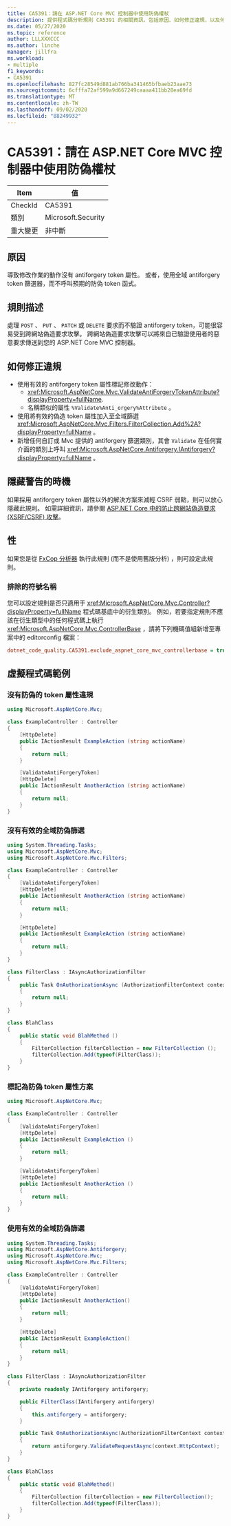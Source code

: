 ```yaml
---
title: CA5391：請在 ASP.NET Core MVC 控制器中使用防偽權杖
description: 提供程式碼分析規則 CA5391 的相關資訊，包括原因、如何修正違規，以及何時將其隱藏。
ms.date: 05/27/2020
ms.topic: reference
author: LLLXXXCCC
ms.author: linche
manager: jillfra
ms.workload:
- multiple
f1_keywords:
- CA5391
ms.openlocfilehash: 827fc28549d881ab766ba341465bfbaeb23aae73
ms.sourcegitcommit: 6cfffa72af599a9d667249caaaa411bb28ea69fd
ms.translationtype: MT
ms.contentlocale: zh-TW
ms.lasthandoff: 09/02/2020
ms.locfileid: "88249932"
---
```

# <a name="ca5391-use-antiforgery-tokens-in-aspnet-core-mvc-controllers"></a>CA5391：請在 ASP.NET Core MVC 控制器中使用防偽權杖

|Item|值|
|-|-|
|CheckId|CA5391|
|類別|Microsoft.Security|
|重大變更|非中斷|

## <a name="cause"></a>原因

導致修改作業的動作沒有 antiforgery token 屬性。 或者，使用全域 antiforgery token 篩選器，而不呼叫預期的防偽 token 函式。

## <a name="rule-description"></a>規則描述

處理 `POST` 、 `PUT` 、 `PATCH` 或 `DELETE` 要求而不驗證 antiforgery token，可能很容易受到跨網站偽造要求攻擊。 跨網站偽造要求攻擊可以將來自已驗證使用者的惡意要求傳送到您的 ASP.NET Core MVC 控制器。

## <a name="how-to-fix-violations"></a>如何修正違規

- 使用有效的 antiforgery token 屬性標記修改動作：
  - <xref:Microsoft.AspNetCore.Mvc.ValidateAntiForgeryTokenAttribute?displayProperty=fullName>.
  - 名稱類似的屬性 `%Validate%Anti_orgery%Attribute` 。
- 使用將有效的偽造 token 屬性加入至全域篩選 <xref:Microsoft.AspNetCore.Mvc.Filters.FilterCollection.Add%2A?displayProperty=fullName> 。
- 新增任何自訂或 Mvc 提供的 antiforgery 篩選類別，其會 `Validate` 在任何實介面的類別上呼叫 <xref:Microsoft.AspNetCore.Antiforgery.IAntiforgery?displayProperty=fullName> 。

## <a name="when-to-suppress-warnings"></a>隱藏警告的時機

如果採用 antiforgery token 屬性以外的解決方案來減輕 CSRF 弱點，則可以放心隱藏此規則。 如需詳細資訊，請參閱 [ASP.NET Core 中的防止跨網站偽造要求 (XSRF/CSRF) 攻擊](/aspnet/core/security/anti-request-forgery)。

## <a name="configurability"></a>性

如果您是從 [FxCop 分析器](install-fxcop-analyzers.md) 執行此規則 (而不是使用舊版分析) ，則可設定此規則。

### <a name="excluded-symbol-names"></a>排除的符號名稱

您可以設定規則是否只適用于 <xref:Microsoft.AspNetCore.Mvc.Controller?displayProperty=fullName> 程式碼基底中的衍生類別。 例如，若要指定規則不應該在衍生類型中的任何程式碼上執行 <xref:Microsoft.AspNetCore.Mvc.ControllerBase> ，請將下列機碼值組新增至專案中的 editorconfig 檔案：

```ini
dotnet_code_quality.CA5391.exclude_aspnet_core_mvc_controllerbase = true
```

## <a name="pseudo-code-examples"></a>虛擬程式碼範例

### <a name="without-anti-forgery-token-attribute-violation"></a>沒有防偽的 token 屬性違規

```csharp
using Microsoft.AspNetCore.Mvc;

class ExampleController : Controller
{
    [HttpDelete]
    public IActionResult ExampleAction (string actionName)
    {
        return null;
    }

    [ValidateAntiForgeryToken]
    [HttpDelete]
    public IActionResult AnotherAction (string actionName)
    {
        return null;
    }
}
```

### <a name="without-valid-global-anti-forgery-filter"></a>沒有有效的全域防偽篩選

```csharp
using System.Threading.Tasks;
using Microsoft.AspNetCore.Mvc;
using Microsoft.AspNetCore.Mvc.Filters;

class ExampleController : Controller
{
    [ValidateAntiForgeryToken]
    [HttpDelete]
    public IActionResult AnotherAction (string actionName)
    {
        return null;
    }

    [HttpDelete]
    public IActionResult ExampleAction (string actionName)
    {
        return null;
    }
}

class FilterClass : IAsyncAuthorizationFilter 
{
    public Task OnAuthorizationAsync (AuthorizationFilterContext context)
    {
        return null;
    }
}

class BlahClass
{
    public static void BlahMethod ()
    {
        FilterCollection filterCollection = new FilterCollection ();
        filterCollection.Add(typeof(FilterClass));
    }
}
```

### <a name="marked-with-an-anti-forgery-token-attribute-solution"></a>標記為防偽 token 屬性方案

```csharp
using Microsoft.AspNetCore.Mvc;

class ExampleController : Controller
{
    [ValidateAntiForgeryToken]
    [HttpDelete]
    public IActionResult ExampleAction ()
    {
        return null;
    }

    [ValidateAntiForgeryToken]
    [HttpDelete]
    public IActionResult AnotherAction ()
    {
        return null;
    }
}
```

### <a name="using-an-valid-global-anti-forgery-filter"></a>使用有效的全域防偽篩選

```csharp
using System.Threading.Tasks;
using Microsoft.AspNetCore.Antiforgery;
using Microsoft.AspNetCore.Mvc;
using Microsoft.AspNetCore.Mvc.Filters;

class ExampleController : Controller
{
    [ValidateAntiForgeryToken]
    [HttpDelete]
    public IActionResult AnotherAction()
    {
        return null;
    }

    [HttpDelete]
    public IActionResult ExampleAction()
    {
        return null;
    }
}

class FilterClass : IAsyncAuthorizationFilter
{
    private readonly IAntiforgery antiforgery;

    public FilterClass(IAntiforgery antiforgery)
    {
        this.antiforgery = antiforgery;
    }

    public Task OnAuthorizationAsync(AuthorizationFilterContext context)
    {
        return antiforgery.ValidateRequestAsync(context.HttpContext);
    }
}

class BlahClass
{
    public static void BlahMethod()
    {
        FilterCollection filterCollection = new FilterCollection();
        filterCollection.Add(typeof(FilterClass));
    }
}
```
